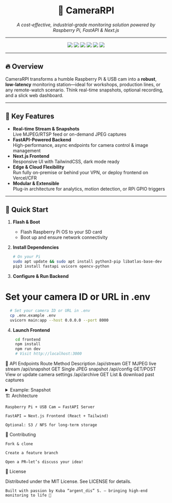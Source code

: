 <h1 align="center">📸 CameraRPI</h1>
<p align="center">
  <i>A cost-effective, industrial-grade monitoring solution powered by Raspberry Pi, FastAPI & Next.js</i>
</p>

---

<p align="center">
  <img src="https://img.shields.io/badge/Raspberry%20Pi-OS-A22846?style=for-the-badge&logo=raspberry-pi&logoColor=white" />
  <img src="https://img.shields.io/badge/FastAPI-009688?style=for-the-badge&logo=fastapi&logoColor=white" />
  <img src="https://img.shields.io/badge/Next.js-000000?style=for-the-badge&logo=next.js&logoColor=white" />
  <img src="https://img.shields.io/badge/TailwindCSS-06B6D4?style=for-the-badge&logo=tailwindcss&logoColor=white" />
  <img src="https://img.shields.io/badge/Python-3776AB?style=for-the-badge&logo=python&logoColor=white" />
  <img src="https://img.shields.io/badge/TypeScript-3178C6?style=for-the-badge&logo=typescript&logoColor=white" />
</p>

---

## 🔥 Overview

CameraRPI transforms a humble Raspberry Pi & USB cam into a **robust**, **low-latency** monitoring station—ideal for workshops, production lines, or any remote-watch scenario. Think real-time snapshots, optional recording, and a slick web dashboard.

---

## 🎯 Key Features

- **Real-time Stream & Snapshots**  
  Live MJPEG/RTSP feed or on-demand JPEG captures  
- **FastAPI-Powered Backend**  
  High-performance, async endpoints for camera control & image management  
- **Next.js Frontend**  
  Responsive UI with TailwindCSS, dark mode ready  
- **Edge & Cloud Flexibility**  
  Run fully on-premise or behind your VPN, or deploy frontend on Vercel/CFR  
- **Modular & Extensible**  
  Plug-in architecture for analytics, motion detection, or RPi GPIO triggers  

---

## 🚀 Quick Start

1. **Flash & Boot**  
   - Flash Raspberry Pi OS to your SD card  
   - Boot up and ensure network connectivity  

2. **Install Dependencies**  
   ```bash
   # On your Pi
   sudo apt update && sudo apt install python3-pip libatlas-base-dev
   pip3 install fastapi uvicorn opencv-python
   ```
3. **Configure & Run Backend**

# Set your camera ID or URL in .env
  ```bash
    # Set your camera ID or URL in .env
    cp .env.example .env
    uvicorn main:app --host 0.0.0.0 --port 8000
  ```

4. **Launch Frontend**
     ```bash
      cd frontend
      npm install
      npm run dev
      # Visit http://localhost:3000
     ```

🔌 API Endpoints
Route	Method	Description
/api/stream	GET	MJPEG live stream
/api/snapshot	GET	Single JPEG snapshot
/api/config	GET/POST	View or update camera settings
/api/archive	GET	List & download past captures
<details> <summary>Example: Snapshot</summary>

curl http://<PI_IP>:8000/api/snapshot --output latest.jpg

</details>
🏗️ Architecture

    Raspberry Pi + USB Cam ↔️ FastAPI Server

    FastAPI ↔️ Next.js Frontend (React + Tailwind)

    Optional: S3 / NFS for long-term storage

🤝 Contributing

    Fork & clone

    Create a feature branch

    Open a PR—let’s discuss your idea!

📄 License

Distributed under the MIT License. See LICENSE for details.

    Built with passion by Kuba “argent_dis” S. — bringing high-end monitoring to life 🚀
